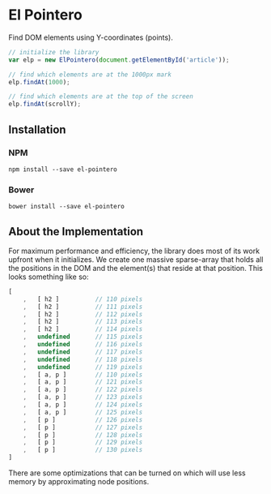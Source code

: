 # El Pointero
Find DOM elements using Y-coordinates (points).

```javascript
// initialize the library
var elp = new ElPointero(document.getElementById('article'));

// find which elements are at the 1000px mark
elp.findAt(1000);

// find which elements are at the top of the screen
elp.findAt(scrollY);
```

## Installation
### NPM

```shell
npm install --save el-pointero
```

### Bower

```shell
bower install --save el-pointero
```

## About the Implementation

For maximum performance and efficiency, the library does most of its work upfront when it initializes. We create one massive sparse-array that holds all the positions in the DOM and the element(s) that reside at that position. This looks something like so:

```javascript
[
    ,   [ h2 ]          // 110 pixels
    ,   [ h2 ]          // 111 pixels
    ,   [ h2 ]          // 112 pixels
    ,   [ h2 ]          // 113 pixels
    ,   [ h2 ]          // 114 pixels
    ,   undefined       // 115 pixels
    ,   undefined       // 116 pixels
    ,   undefined       // 117 pixels
    ,   undefined       // 118 pixels
    ,   undefined       // 119 pixels
    ,   [ a, p ]        // 110 pixels
    ,   [ a, p ]        // 121 pixels
    ,   [ a, p ]        // 122 pixels
    ,   [ a, p ]        // 123 pixels
    ,   [ a, p ]        // 124 pixels
    ,   [ a, p ]        // 125 pixels
    ,   [ p ]           // 126 pixels
    ,   [ p ]           // 127 pixels
    ,   [ p ]           // 128 pixels
    ,   [ p ]           // 129 pixels
    ,   [ p ]           // 130 pixels
]
```

There are some optimizations that can be turned on which will use less memory by approximating node positions.
